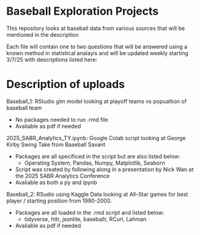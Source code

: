 # Baseball Exploration Projects 
This repository looks at baseball data from various sources that will be mentioned in the description

Each file will contain one to two questions that will be answered using a known method in statistical analayis and will be updated weekly starting 3/7/25 with descriptions listed here:

# Description of uploads

Baseball_1: RStudio glm model looking at playoff teams vs popualtion of baseball team
  - No packages needed to run .rmd file
  - Avaliable as pdf if needed

2025_SABR_Analytics_TY.ipynb: Google Colab script looking at George Kirby Swing Take from Baseball Savant
  - Packages are all specificed in the script but are also listed below:
      - Operating System, Pandas, Numpy, Matplotlib, Seaborn
  - Script was created by following along in a presentation by Nick Wan at the 2025 SABR Analytics Conference
  - Avaliable as both a py and ipynb

Baseball_2: RSudio using Kaggle Data looking at All-Star games for best player / starting position from 1990-2000.
  - Packages are all loaded in the .rmd script and listed below:
    - tidyverse, httr, jsonlite, baseballr, RCurl, Lahman
  - Avaliable as pdf if needed
